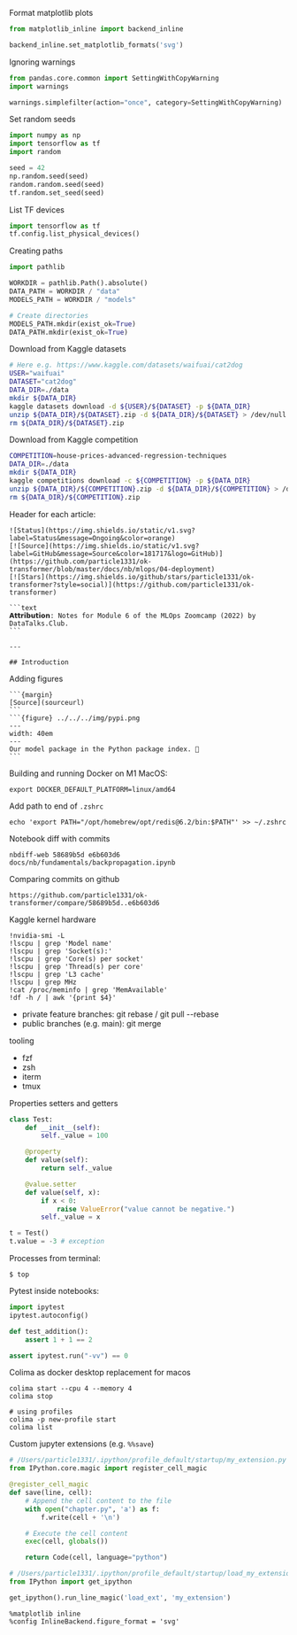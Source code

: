 Format matplotlib plots
```python
from matplotlib_inline import backend_inline

backend_inline.set_matplotlib_formats('svg')
```

Ignoring warnings
```python
from pandas.core.common import SettingWithCopyWarning
import warnings

warnings.simplefilter(action="once", category=SettingWithCopyWarning)
```

Set random seeds
```python
import numpy as np
import tensorflow as tf
import random

seed = 42
np.random.seed(seed)
random.random.seed(seed)
tf.random.set_seed(seed)
```

List TF devices

```python
import tensorflow as tf
tf.config.list_physical_devices()
```

Creating paths
```python
import pathlib 

WORKDIR = pathlib.Path().absolute()
DATA_PATH = WORKDIR / "data"
MODELS_PATH = WORKDIR / "models"

# Create directories
MODELS_PATH.mkdir(exist_ok=True)
DATA_PATH.mkdir(exist_ok=True)
```


Download from Kaggle datasets
```bash 
# Here e.g. https://www.kaggle.com/datasets/waifuai/cat2dog
USER="waifuai"
DATASET="cat2dog"
DATA_DIR=./data
mkdir ${DATA_DIR}
kaggle datasets download -d ${USER}/${DATASET} -p ${DATA_DIR}
unzip ${DATA_DIR}/${DATASET}.zip -d ${DATA_DIR}/${DATASET} > /dev/null
rm ${DATA_DIR}/${DATASET}.zip
```

Download from Kaggle competition
```bash
COMPETITION=house-prices-advanced-regression-techniques
DATA_DIR=./data
mkdir ${DATA_DIR}
kaggle competitions download -c ${COMPETITION} -p ${DATA_DIR}
unzip ${DATA_DIR}/${COMPETITION}.zip -d ${DATA_DIR}/${COMPETITION} > /dev/null
rm ${DATA_DIR}/${COMPETITION}.zip
```

Header for each article:
````
![Status](https://img.shields.io/static/v1.svg?label=Status&message=Ongoing&color=orange)
[![Source](https://img.shields.io/static/v1.svg?label=GitHub&message=Source&color=181717&logo=GitHub)](https://github.com/particle1331/ok-transformer/blob/master/docs/nb/mlops/04-deployment)
[![Stars](https://img.shields.io/github/stars/particle1331/ok-transformer?style=social)](https://github.com/particle1331/ok-transformer)

```text
𝗔𝘁𝘁𝗿𝗶𝗯𝘂𝘁𝗶𝗼𝗻: Notes for Module 6 of the MLOps Zoomcamp (2022) by DataTalks.Club.
```

---

## Introduction
````


Adding figures
````
```{margin}
[Source](sourceurl)
```
```{figure} ../../../img/pypi.png
---
width: 40em
---
Our model package in the Python package index. 🐍
```
````

Building and running Docker on M1 MacOS:
```
export DOCKER_DEFAULT_PLATFORM=linux/amd64
```


Add path to end of `.zshrc`
```
echo 'export PATH="/opt/homebrew/opt/redis@6.2/bin:$PATH"' >> ~/.zshrc
```

Notebook diff with commits
```
nbdiff-web 58689b5d e6b603d6 docs/nb/fundamentals/backpropagation.ipynb
```

Comparing commits on github
```
https://github.com/particle1331/ok-transformer/compare/58689b5d..e6b603d6
```


Kaggle kernel hardware
```
!nvidia-smi -L 
!lscpu | grep 'Model name'
!lscpu | grep 'Socket(s):'
!lscpu | grep 'Core(s) per socket'
!lscpu | grep 'Thread(s) per core'
!lscpu | grep 'L3 cache'
!lscpu | grep MHz
!cat /proc/meminfo | grep 'MemAvailable'
!df -h / | awk '{print $4}'
```


- private feature branches: git rebase / git pull --rebase
- public branches (e.g. main): git merge

tooling
- fzf
- zsh
- iterm
- tmux


Properties setters and getters
```python
class Test:
    def __init__(self):
        self._value = 100

    @property
    def value(self):
        return self._value

    @value.setter
    def value(self, x):
        if x < 0:
            raise ValueError("value cannot be negative.")
        self._value = x
```
```python
t = Test()
t.value = -3 # exception
```

Processes from terminal:
```
$ top
```

Pytest inside notebooks:
```python
import ipytest
ipytest.autoconfig()

def test_addition():
    assert 1 + 1 == 2

assert ipytest.run("-vv") == 0
```

Colima as docker desktop replacement for macos
```
colima start --cpu 4 --memory 4
colima stop

# using profiles
colima -p new-profile start
colima list
```

Custom jupyter extensions (e.g. `%%save`)

```python
# /Users/particle1331/.ipython/profile_default/startup/my_extension.py
from IPython.core.magic import register_cell_magic

@register_cell_magic
def save(line, cell):
    # Append the cell content to the file
    with open("chapter.py", 'a') as f:
        f.write(cell + '\n')

    # Execute the cell content
    exec(cell, globals())

    return Code(cell, language="python")
```

```python
# /Users/particle1331/.ipython/profile_default/startup/load_my_extension.py
from IPython import get_ipython

get_ipython().run_line_magic('load_ext', 'my_extension')
```

```
%matplotlib inline
%config InlineBackend.figure_format = 'svg'
```
